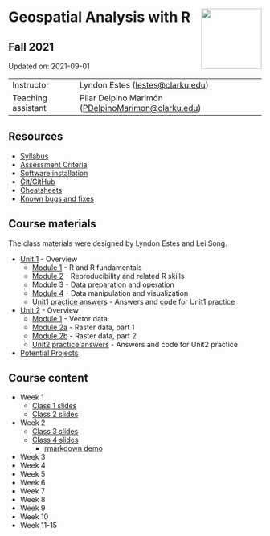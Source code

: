 
# Geospatial Analysis with R <img src="https://s28151.pcdn.co/offices/marketing-and-communications/wp-content/blogs.dir/3/files/sites/106/2019/08/CU_Seal_Red_SM_60_75_v4-768x768.png" align="right" width="120" />

## Fall 2021

Updated on: 2021-09-01

<center>

|                    |                                                      |
|:-------------------|:-----------------------------------------------------|
| Instructor         | Lyndon Estes (<lestes@clarku.edu>)                   |
| Teaching assistant | Pilar Delpino Marimón (<PDelpinoMarimon@clarku.edu>) |

</center>

## Resources

-   [Syllabus](syllabus.html)
-   [Assessment Criteria](assessment.html)
-   [Software installation](software-installation.html)
-   [Git/GitHub](git-github.html)
-   [Cheatsheets](cheatsheets.html)
-   [Known bugs and fixes](bugs-fixes.html)

## Course materials

The class materials were designed by Lyndon Estes and Lei Song.

-   [Unit 1](unit1.html) - Overview
    -   [Module 1](unit1-module1.html) - R and R fundamentals
    -   [Module 2](unit1-module2.html) - Reproducibility and related R
        skills
    -   [Module 3](unit1-module3.html) - Data preparation and operation
    -   [Module 4](unit1-module4.html) - Data manipulation and
        visualization
    -   [Unit1 practice answers](unit1-practice-answers.html) - Answers
        and code for Unit1 practice
-   [Unit 2](unit2.html) - Overview
    -   [Module 1](unit2-module1.html) - Vector data
    -   [Module 2a](unit2-module2a.html) - Raster data, part 1
    -   [Module 2b](unit2-module2b.html) - Raster data, part 2
    -   [Unit2 practice answers](unit2-practice-answers.html) - Answers
        and code for Unit2 practice
-   [Potential Projects](projects.html)

## Course content

-   Week 1
    -   [Class 1 slides](class1.html)
    -   [Class 2 slides](class2.html)
-   Week 2
    -   [Class 3 slides](class3.html)
    -   [Class 4 slides](class4.html)
        -   [rmarkdown demo](rmarkdown_demo.html)
-   Week 3
-   Week 4
-   Week 5
-   Week 6
-   Week 7
-   Week 8
-   Week 9
-   Week 10
-   Week 11-15
